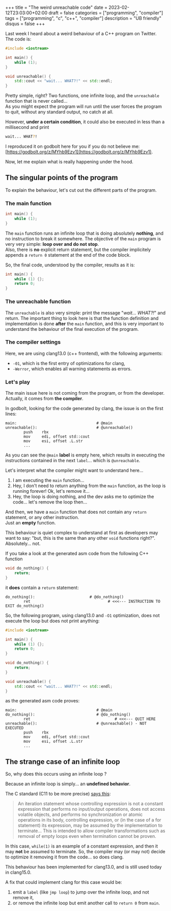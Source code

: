 +++
title = "The weird unreachable code"
date = 2023-02-12T23:03:00+02:00
draft = false
categories = ["programming", "compiler"]
tags = ["programming", "c", "c++", "compiler"]
description = "UB friendly"
disqus = false
+++

Last week I heard about a weird behaviour of a C++ program on Twitter.  
The code is:

```c++
#include <iostream>

int main() {
    while (1);
}

void unreachable() {
    std::cout << "wait... WHAT?!" << std::endl;
}
```

Pretty simple, right? Two functions, one infinite loop, and the `unreachable` function that is never called...  
As you might expect the program will run until the user forces the program to quit, without any standard output, 
no catch at all.

However, **under a certain condition**, it could also be executed in less than a millisecond and print

```bash
wait... WHAT?!
```

I reproduced it on godbolt here for you if you do not believe me: [https://godbolt.org/z/MYhb9Ezv1](https://godbolt.org/z/MYhb9Ezv1).

Now, let me explain what is really happening under the hood.

## The singular points of the program

To explain the behaviour, let's cut out the different parts of the program.

### The main function

```c++
int main() {
    while (1);
}
```

The `main` function runs an infinite loop that is doing absolutely **nothing**, and no instruction to break it somewhere.
The objective of the `main` program is very very simple: **loop over and do not stop**.  
Also, there is **no** explicit return statement, but the compiler implicitely appends a `return 0` statement at the end 
of the code block.

So, the final code, understood by the compiler, results as it is:

```c++
int main() {
    while (1) {};
    return 0;
}
```

### The unreachable function

The `unreachable` is also very simple: print the message "_wait... WHAT?!_" and return.
The important thing to look here is that the function definition and implementation is done **after** the `main` 
function, and this is very important to understand the behaviour of the final execution of the program.

### The compiler settings

Here, we are using clang13.0 (c++ frontend), with the following arguments:
* `-01`, which is the first entry of optimizations for clang,
* `-Werror`, which enables all warning statements as errors.

### Let's play

The main issue here is not coming from the program, or from the developer.
Actually, it comes from **the compiler**.

In godbolt, looking for the code generated by clang, the issue is on the first lines:

```assembly
main:                                   # @main
unreachable():                          # @unreachable()
        push    rbx
        mov     edi, offset std::cout
        mov     esi, offset .L.str
        ...
```

As you can see the `@main` **label** is empty here, which results in executing the instructions contained in 
the next `label`... which is `@unreachable`.

Let's interpret what the compiler might want to understand here...

1. I am executing the `main` function...
2. Hey, I don't need to return anything from the `main` function, as the loop is running forever! Ok, let's remove it...
3. Hey, the loop is doing nothing, and the dev asks me to optimize the code... let's remove the loop then...

And then, we have a `main` function that does not contain any `return` statement, or any other instruction.  
Just an **empty** function.

This behaviour is quiet complex to understand at first as developers may want to say: "but, this is the same than
any other `void` functions right?".  
Absolutely... not.

If you take a look at the generated asm code from the following C++ function

```c++
void do_nothing() {
    return;
}
```

it **does** contain a `return` statement:

```assembly
do_nothing():                        # @do_nothing()
        ret                                  # <<<--- INSTRUCTION TO EXIT do_nothing()
```

So, the following program, using clang13.0 and `-O1` optimization, does not execute the loop but does not print 
anything:

```c++
#include <iostream>

int main() {
    while (1) {};
    return 0;
}

void do_nothing() {
    return;
}

void unreachable() {
    std::cout << "wait... WHAT?!" << std::endl;
}
```

as the generated asm code proves:

```assembly
main:                                   # @main
do_nothing():                           # @do_nothing()
        ret                                     # <<<--- QUIT HERE
unreachable():                          # @unreachable() - NOT EXECUTED
        push    rbx
        mov     edi, offset std::cout
        mov     esi, offset .L.str
        ...
```

## The strange case of an infinite loop

So, why does this occurs using an infinite loop ?

Because an infinite loop is simply... an **undefined behavior**.

The C standard (C11 to be more precise) [says this](https://www.open-std.org/jtc1/sc22/wg14/www/docs/n1713.htm):

> An iteration statement whose controlling expression is not a constant expression that performs no
> input/output operations, does not access volatile objects, and performs no synchronization or atomic
> operations in its body, controlling expression, or (in the case of a for statement)
> its expression, may be assumed by the implementation to terminate... This is intended to allow compiler 
> transformations such as removal of empty loops even when termination cannot be proven.

In this case, `while(1)` is an example of a constant expression, and then it may **not** be assumed to 
terminate.
So, the compiler may (or may not) decide to optimize it removing it from the code... so does clang.

This behaviour has been implemented for clang13.0, and is still used today in clang15.0.

A fix that could implement clang for this case would be:
1. emit a `label` (like `jmp loop`) to jump over the infinite loop, and not remove it,
2. or remove the infinite loop but emit another call to `return 0` from `main`.

